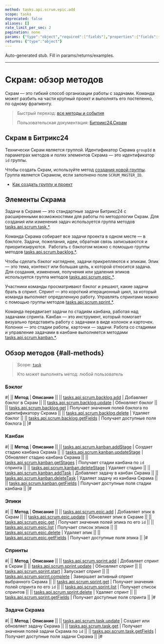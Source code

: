 ```yaml
---
method: tasks.api.scrum.epic.add
scope: tasks
deprecated: false
aliases: []
rate_limit_per_sec: 2
pagination: none
params: {"type":"object","required":["fields"],"properties":{"fields":{"type":"object"}}}
returns: {"type":"object"}
---
```


Auto-generated stub. Fill in params/returns/examples.

---

# Скрам: обзор методов

Скрам — это гибкий способ организации работы с задачами. Команда может разбить на части крупный проект и выполнять его постепенно, по одному фрагменту.

> Быстрый переход: [все методы и события](#all-methods) 
> 
> Пользовательская документация: [Битрикс24.Скрам](https://helpdesk.bitrix24.ru/open/13660630/)

## Скрам в Битрикс24

Технически Скрам является группой. Идентификатор Скрама `groupId` в параметрах методов и полях элементов Скрама — это идентификатор `id` группы.

Чтобы создать Скрам, используйте метод [создания новой группы](../sonet-group-create.md). Группа является Скрамом, если заполнено поле `SCRUM_MASTER_ID`.



- [Как создать группу и проект](https://helpdesk.bitrix24.ru/open/22699004/)



## Элементы Скрама

Задачи в Скраме — это стандартные задачи Битрикс24 с расширенными возможностями для работы по методологии Скрам. Для создания или изменения задач используется группа методов [tasks.api.scrum.task.*](./task/index.md).

Команда Скрама собирает все задачи проекта в одном месте — в бэклоге. Задачи, пожелания, идеи, обратная связь записываются и приоритизируются.  Работать с бэклогом можно с помощью группы методов [tasks.api.scrum.backlog.*](./backlog/index.md).

Чтобы сделать бэклог нагляднее, задачи прикрепляются к эпикам. Эпик — это тема, контекст или большая цель, к которой относится задача. Для создания, изменения, получения или удаления эпиков используется группа методов [tasks.api.scrum.epic.*](./epic/index.md).

Участники команды просматривают бэклог и решают, какие задачи брать в спринт. Спринт — это короткий итерационный цикл, за который команда выполняет определенную работу. Управлять спринтами можно с помощью группы методов [tasks.api.scrum.sprint.*](./sprint/index.md).

Команда передвигает задачи по стадиям канбана, работая  над задачами спринта. Канбан — это инструмент, который помогает визуально представить работу с задачами в виде колонок и карточек. Колонки — это стадии работы, карточки — задачи. Работа со стадиями и управление задачами в канбане выполняется методами [tasks.api.scrum.kanban.*](./kanban/index.md).

## Обзор методов {#all-methods} 

> Scope: [`task`](../../scopes/permissions.md)
>
> Кто может выполнять метод: любой пользователь

### Бэклог

#|
|| **Метод** | **Описание** ||
|| [tasks.api.scrum.backlog.add](./backlog/tasks-api-scrum-backlog-add.md) | Добавляет бэклог в Скрам ||
|| [tasks.api.scrum.backlog.update](./backlog/tasks-api-scrum-backlog-update.md) | Обновляет бэклог ||
|| [tasks.api.scrum.backlog.get](./backlog/tasks-api-scrum-backlog-get.md) | Получает значения полей бэклога по идентификатору Скрама ||
|| [tasks.api.scrum.backlog.delete](./backlog/tasks-api-scrum-backlog-delete.md) | Удаляет бэклог ||
|| [tasks.api.scrum.backlog.getFields](./backlog/tasks-api-scrum-backlog-get-fields.md) | Получает доступные поля бэклога ||
|#

### Канбан

#|
|| **Метод** | **Описание** ||
|| [tasks.api.scrum.kanban.addStage](./kanban/tasks-api-scrum-kanban-add-stage.md) | Создает стадию канбана Скрама ||
|| [tasks.api.scrum.kanban.updateStage](./kanban/tasks-api-scrum-kanban-update-stage.md) | Обновляет стадию канбана Скрама ||
|| [tasks.api.scrum.kanban.getStages](./kanban/tasks-api-scrum-kanban-get-stages.md) | Получает стадии канбана по `id` спринта ||
|| [tasks.api.scrum.kanban.deleteStage](./kanban/tasks-api-scrum-kanban-delete-stage.md) | Удаляет стадию ||
|| [tasks.api.scrum.kanban.addTask](./kanban/tasks-api-scrum-kanban-add-task.md) | Добавляет задачу в канбан Скрама ||
|| [tasks.api.scrum.kanban.deleteTask](./kanban/tasks-api-scrum-kanban-delete-task.md) | Удаляет задачу из канбана Скрама ||
|| [tasks.api.scrum.kanban.getFields](./kanban/tasks-api-scrum-kanban-get-fields.md) | Получает доступные поля стадии канбана ||
|#

### Эпики

#|
|| **Метод** | **Описание** ||
|| [tasks.api.scrum.epic.add](./epic/tasks-api-scrum-epic-add.md) | Добавляет эпик в Скрам ||
|| [tasks.api.scrum.epic.update](./epic/tasks-api-scrum-epic-update.md) | Обновляет эпик в Скраме ||
|| [tasks.api.scrum.epic.get](./epic/tasks-api-scrum-epic-get.md) | Получает значения полей эпика по его `id` ||
|| [tasks.api.scrum.epic.list](./epic/tasks-api-scrum-epic-list.md) | Получает список эпиков ||
|| [tasks.api.scrum.epic.delete](./epic/tasks-api-scrum-epic-delete.md) | Удаляет эпик ||
|| [tasks.api.scrum.epic.getFields](./epic/tasks-api-scrum-epic-get-fields.md) | Получает доступные поля эпика ||
|#

### Спринты

#|
|| **Метод** | **Описание** ||
|| [tasks.api.scrum.sprint.add](./sprint/tasks-api-scrum-sprint-add.md) | Добавляет спринт в Скрам ||
|| [tasks.api.scrum.sprint.update](./sprint/tasks-api-scrum-sprint-update.md) | Обновляет спринт ||
|| [tasks.api.scrum.sprint.start](./sprint/tasks-api-scrum-sprint-start.md) | Запускает спринт ||
|| [tasks.api.scrum.sprint.complete](./sprint/tasks-api-scrum-sprint-complete.md) | Завершает активный спринт выбранного Скрама ||
|| [tasks.api.scrum.sprint.get](./sprint/tasks-api-scrum-sprint-get.md) | Получает значения полей спринта по его `id` ||
|| [tasks.api.scrum.sprint.list](./sprint/tasks-api-scrum-sprint-list.md) | Получает список спринтов ||
|| [tasks.api.scrum.sprint.delete](./sprint/tasks-api-scrum-sprint-delete.md) | Удаляет спринт ||
|| [tasks.api.scrum.sprint.getFields](./sprint/tasks-api-scrum-sprint-get-fields.md) | Получает доступные поля спринта ||
|#

### Задачи Скрама

#|
|| **Метод** | **Описание** ||
|| [tasks.api.scrum.task.update](./task/tasks-api-scrum-task-update.md) | Создает или обновляет задачу Скрама ||
|| [tasks.api.scrum.task.get](./task/tasks-api-scrum-task-get.md) | Получает значения полей задачи Скрама по `id` ||
|| [tasks.api.scrum.task.getFields](./task/tasks-api-scrum-task-get-fields.md) | Получает доступные поля задачи Скрама ||
|#

